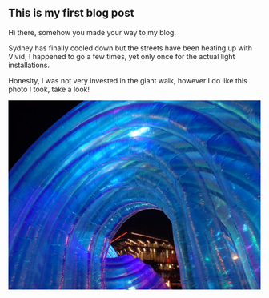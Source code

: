 ## This is my first blog post

Hi there, somehow you made your way to my blog.

Sydney has finally cooled down but the streets have been heating up with Vivid, I happened to go a few times, yet only once for the actual light installations. 

Honeslty, I was not very invested in the giant walk, however I do like this photo I took, take a look!

![Photograph from an installation at Darling Harbour, shot on a Sony Cyber-Shot.](/images/vivid%202025.jpeg)
